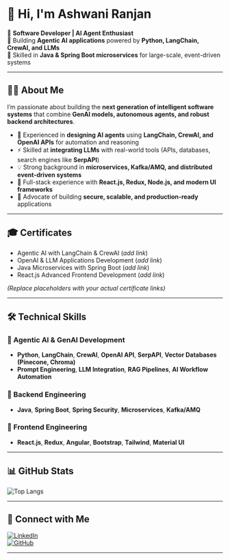 # 👋 Hi, I'm Ashwani Ranjan  

🚀 **Software Developer | AI Agent Enthusiast**  
🔹 Building **Agentic AI applications** powered by **Python, LangChain, CrewAI, and LLMs**  
🔹 Skilled in **Java & Spring Boot microservices** for large-scale, event-driven systems  

---

## 🧑‍💻 About Me  

I’m passionate about building the **next generation of intelligent software systems** that combine **GenAI models, autonomous agents, and robust backend architectures**.  

- 🧠 Experienced in **designing AI agents** using **LangChain, CrewAI, and OpenAI APIs** for automation and reasoning  
- ⚡ Skilled at **integrating LLMs** with real-world tools (APIs, databases, search engines like **SerpAPI**)  
- 💡 Strong background in **microservices, Kafka/AMQ, and distributed event-driven systems**  
- 🎨 Full-stack experience with **React.js, Redux, Node.js, and modern UI frameworks**  
- 🔐 Advocate of building **secure, scalable, and production-ready** applications  

---

## 🎓 Certificates  

- Agentic AI with LangChain & CrewAI (*add link*)  
- OpenAI & LLM Applications Development (*add link*)  
- Java Microservices with Spring Boot (*add link*)  
- React.js Advanced Frontend Development (*add link*)  

*(Replace placeholders with your actual certificate links)*  

---

## 🛠️ Technical Skills  

### 🔹 Agentic AI & GenAI Development  
- **Python**, **LangChain**, **CrewAI**, **OpenAI API**, **SerpAPI**, **Vector Databases (Pinecone, Chroma)**  
- **Prompt Engineering**, **LLM Integration**, **RAG Pipelines**, **AI Workflow Automation**  

### 🔹 Backend Engineering  
- **Java**, **Spring Boot**, **Spring Security**, **Microservices**, **Kafka/AMQ**

### 🔹 Frontend Engineering  
- **React.js**, **Redux**, **Angular**, **Bootstrap**, **Tailwind**, **Material UI**  

---

## 📊 GitHub Stats  

![Top Langs](https://github-readme-stats.vercel.app/api/top-langs/?username=ranjanOO7&layout=compact&theme=radical)

---

## 🔗 Connect with Me  

[![LinkedIn](https://img.shields.io/badge/LinkedIn-Connect-blue)](https://www.linkedin.com/in/ashwani-ranjan/)  
[![GitHub](https://img.shields.io/badge/GitHub-Follow-black)](https://github.com/ranjanOO7)  

---
